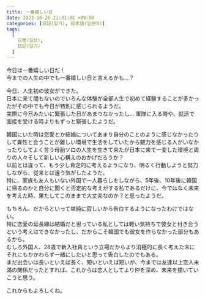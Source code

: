 ```yaml
---
title: 一番嬉しい日
date: 2023-10-26 21:31:02 +09:00
categories: [日記(일기), 日本語(일본어)]
tags:
  [
    日常(일상),
    日記(일기)
  ]
---
```

今日は一番嬉しい日だ！<br>
今までの人生の中でも一番嬉しい日と言えるかも…？<br>

今日、人生初の彼女ができた。<br>
日本に来て間もないのでいろんな体験が全部人生で初めて経験することが多かったがその中でも今日が特別に感じられるようだ。<br>
実際に今日みたいに緊張した日があまりなかったし… 軍隊に入る時や、就活で面接を受ける時よりもずっと緊張したようだ。<br>

韓国にいた時は恋愛とか結婚についてあまり自分のことのように感じなかったりして異性と会うことが難しい環境で生活をしていたから魅力を感じる人がいなかったりしてよく言う母胎ソロの人生を生きて来たが日本に来て一変した環境と周りの人々そして新しい心構えのおかげだろうか？<br>
 以前とは違って、もう少し肯定的に考えるようになり、明るく行動しようと努力しながら、従来とは違う気がしたようだ。<br>
 特に、家族も友人もいない外国で一人暮らしをしながら、5年後、10年後に韓国に帰るのかと自分に聞くと否定的な考えがする私であるだけに、今ではなく未来を考えた時、果たしてこのままで大丈夫なのか？と思ったようだ。<br>

もちろん、だからといって単純に寂しいから告白するようになったわけではない。<br>
特に恋愛の延長線は結婚だと思っている私としては軽い気持ちで彼女と付き合うという考えはできなかったし、だからこそ韓国でも彼女を作らなかった部分もあるから。<br>
むしろ外国人、28歳で新入社員という立場だからより消極的に長く考えた末にそれにもかかわらず一緒にしたいと思って告白したのでもある。<br>
まだ出会いは長いといえば長く、短いといえば短いが、今までは友達以上恋人未満の関係だったとすれば、これからは恋人としてより仲を深め、未来を描いていこうと思う。<br>

これからもよろしくね。<br>